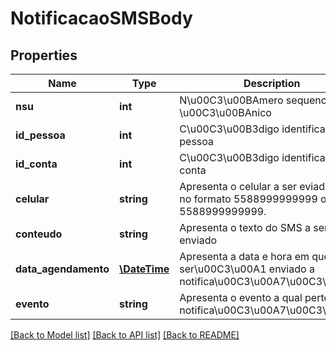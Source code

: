 # NotificacaoSMSBody

## Properties
Name | Type | Description | Notes
------------ | ------------- | ------------- | -------------
**nsu** | **int** | N\u00C3\u00BAmero sequencial \u00C3\u00BAnico | 
**id_pessoa** | **int** | C\u00C3\u00B3digo identificado da pessoa | 
**id_conta** | **int** | C\u00C3\u00B3digo identificador da conta | 
**celular** | **string** | Apresenta o celular a ser eviado o SMS no formato 5588999999999 ou 5588999999999. | 
**conteudo** | **string** | Apresenta o texto do SMS a ser enviado | 
**data_agendamento** | [**\DateTime**](\DateTime.md) | Apresenta a data e hora em que ser\u00C3\u00A1 enviado a notifica\u00C3\u00A7\u00C3\u00A3o | [optional] 
**evento** | **string** | Apresenta o evento a qual pertence a notifica\u00C3\u00A7\u00C3\u00A3o | 

[[Back to Model list]](../README.md#documentation-for-models) [[Back to API list]](../README.md#documentation-for-api-endpoints) [[Back to README]](../README.md)


